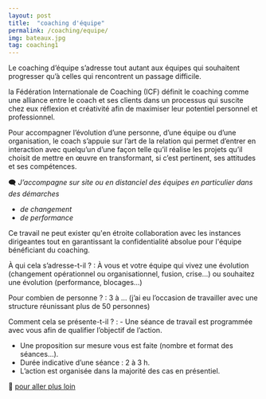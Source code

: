 ```yaml
---
layout: post
title:  "coaching d'équipe"
permalink: /coaching/equipe/
img: bateaux.jpg
tag: coaching1
---
```

Le coaching d’équipe s’adresse tout autant aux équipes qui souhaitent progresser qu’à celles qui rencontrent un passage difficile.


la Fédération Internationale de Coaching (ICF) définit le coaching comme une alliance entre le coach et ses clients dans un processus qui suscite chez eux réflexion et créativité afin de maximiser leur potentiel personnel et professionnel.

Pour accompagner l’évolution d’une personne, d’une équipe ou d’une organisation, le coach s’appuie sur l’art de la relation qui permet d’entrer en interaction avec quelqu’un d’une façon telle qu’il réalise les projets qu’il choisit de mettre en œuvre en transformant, si c’est pertinent, ses attitudes et ses compétences.


🗨 *J’accompagne sur site ou en distanciel des équipes en particulier dans des démarches*
- *de changement*
- *de performance*

Ce travail ne peut exister qu'en étroite collaboration avec les instances dirigeantes tout en garantissant la confidentialité absolue pour l'équipe bénéficiant du coaching.

À qui cela s’adresse-t-il ? 
: À vous et votre équipe qui vivez une évolution (changement opérationnel ou organisationnel, fusion, crise…) ou souhaitez une évolution (performance, blocages...)

Pour combien de personne ? 
: 3 à … (j’ai eu l’occasion de travailler avec une structure réunissant plus de 50 personnes)

Comment cela se présente-t-il ? 
: - Une séance de travail est programmée avec vous afin de qualifier l’objectif de l’action.
  - Une proposition sur mesure vous est faite (nombre et format des séances…).
  - Durée indicative d’une séance : 2 à 3 h.
  - L’action est organisée dans la majorité des cas en présentiel.

👣 [pour aller plus loin](https://acade-fr.github.io/bheema/contact/)
